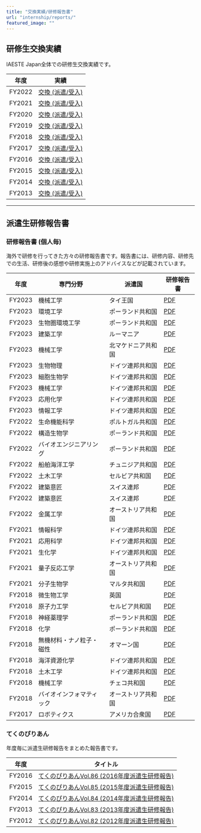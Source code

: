 ```yaml
---
title: "交換実績/研修報告書"
url: "internship/reports/"
featured_image: ""
---
```


## 研修生交換実績

IAESTE Japan全体での研修生交換実績です。

| 年度 | 実績 |
| --- | ---- |
| FY2022 | [交換 (派遣/受入) ](/files/internship/reports/exchange-results-fy2022.pdf) |
| FY2021 | [交換 (派遣/受入) ](/files/internship/reports/exchange-results-fy2021.pdf) |
| FY2020 | [交換 (派遣/受入) ](/files/internship/reports/exchange-results-fy2020.pdf) |
| FY2019 | [交換 (派遣/受入) ](/files/internship/reports/exchange-results-fy2019.pdf) |
| FY2018 | [交換 (派遣/受入) ](/files/internship/reports/exchange-results-fy2018.pdf) |
| FY2017 | [交換 (派遣/受入) ](/files/internship/reports/exchange-results-fy2017.pdf) |
| FY2016 | [交換 (派遣/受入) ](/files/internship/reports/exchange-results-fy2016.pdf) |
| FY2015 | [交換 (派遣/受入) ](/files/internship/reports/exchange-results-fy2015.pdf) |
| FY2014 | [交換 (派遣/受入) ](/files/internship/reports/exchange-results-fy2014.pdf) |
| FY2013 | [交換 (派遣/受入) ](/files/internship/reports/exchange-results-fy2013.pdf) |

---

## 派遣生研修報告書

### 研修報告書 (個人毎)

海外で研修を行ってきた方々の研修報告書です。報告書には、研修内容、研修先での生活、研修後の感想や研修実施上のアドバイスなどが記載されています。

| 年度   | 専門分野      | 派遣国           | 研修報告書 |
| ------ | ----------- | --------------- | -------- |
| FY2023 | 機械工学 | タイ王国 | [PDF](/files/internship/reports/training-report-fy2023-th-serata.pdf) |
| FY2023| 環境工学 | ポーランド共和国 | [PDF](/files/internship/reports/training-report-fy2023-pl-anonymous2.pdf) |
| FY2023 | 生物圏環境工学| ポーランド共和国 | [PDF](/files/internship/reports/training-report-fy2023-pl-anonymous1.pdf) |
| FY2023 | 建築工学 | ルーマニア | [PDF](/files/internship/reports/training-report-fy2023-ro-munkhsuuri.pdf) |
| FY2023 | 機械工学 | 北マケドニア共和国 | [PDF](/files/internship/reports/training-report-fy2023-mk-tateno.pdf) |
| FY2023 | 生物物理 | ドイツ連邦共和国 | [PDF](/files/internship/reports/training-report-fy2023-de-anonymous2.pdf) |
| FY2023 | 細胞生物学 | ドイツ連邦共和国 | [PDF](/files/internship/reports/training-report-fy2023-de-nakayama.pdf) |
| FY2023 | 機械工学 | ドイツ連邦共和国 | [PDF](/files/internship/reports/training-report-fy2023-de-konnno.pdf) |
| FY2023 | 応用化学 | ドイツ連邦共和国 | [PDF](/files/internship/reports/training-report-fy2023-de-anonymous1.pdf) |
| FY2023 | 情報工学 | ドイツ連邦共和国 | [PDF](/files/internship/reports/training-report-fy2023-de-takayama.pdf) |
| FY2022 | 生命機能科学 | ポルトガル共和国 | [PDF](/files/internship/reports/training-report-fy2022-pt-nishijima.pdf) |
| FY2022 | 構造生物学 | ポーランド共和国 | [PDF](/files/internship/reports/training-report-fy2022-pl-anonymous.pdf) |
| FY2022 | バイオエンジニアリング | ポーランド共和国 | [PDF](/files/internship/reports/training-report-fy2022-pl-azuma.pdf) |
| FY2022 | 船舶海洋工学 | チュニジア共和国 | [PDF](/files/internship/reports/training-report-fy2022-tn-genda.pdf) |
| FY2022 | 土木工学 | セルビア共和国 | [PDF](/files/internship/reports/training-report-fy2022-rs-anonymous.pdf) |
| FY2022 | 建築意匠 | スイス連邦 | [PDF](/files/internship/reports/training-report-fy2022-ch-oonuma.pdf) |
| FY2022 | 建築意匠 | スイス連邦 | [PDF](/files/internship/reports/training-report-fy2022-ch-yoshizawa.pdf) |
| FY2022 | 金属工学 | オーストリア共和国 | [PDF](/files/internship/reports/training-report-fy2022-at-akiyama.pdf) |
| FY2021 | 情報科学     | ドイツ連邦共和国   | [PDF](/files/internship/reports/training-report-fy2021-de-kaku.pdf) |
| FY2021 | 応用科学     | ドイツ連邦共和国   | [PDF](/files/internship/reports/training-report-fy2021-de-nishihara.pdf) |
| FY2021 | 生化学       | ドイツ連邦共和国   | [PDF](/files/internship/reports/training-report-fy2021-de-anonymous.pdf) |
| FY2021 | 量子反応工学  | オーストリア共和国 | [PDF](/files/internship/reports/training-report-fy2021-at-anonymous.pdf) |
| FY2021 | 分子生物学    | マルタ共和国      | [PDF](/files/internship/reports/training-report-fy2021-mt-anonymous.pdf) |
| FY2018 | 微生物工学    | 英国             | [PDF](/files/internship/reports/training-report-fy2018-uk-funatsu.pdf) |
| FY2018 | 原子力工学    | セルビア共和国    | [PDF](/files/internship/reports/training-report-fy2018-rs-sasaki.pdf) |
| FY2018 | 神経薬理学    | ポーランド共和国  | [PDF](/files/internship/reports/training-report-fy2018-pl-igarashi.pdf) |
| FY2018 | 化学 | ポーランド共和国  | [PDF](/files/internship/reports/training-report-fy2018-pl-arimoto.pdf) |
| FY2018 | 無機材料・ナノ粒子・磁性 | オマーン国 | [PDF](/files/internship/reports/training-report-fy2018-om-harada.pdf) |
| FY2018 | 海洋資源化学  | ドイツ連邦共和国   | [PDF](/files/internship/reports/training-report-fy2018-de-nyunoya.pdf) |
| FY2018 | 土木工学     | ドイツ連邦共和国   | [PDF](/files/internship/reports/training-report-fy2018-de-kishida.pdf) |
| FY2018 | 機械工学     | チェコ共和国      | [PDF](/files/internship/reports/training-report-fy2018-cz-moritoki.pdf) |
| FY2018 | バイオインフォマティック | オーストリア共和国 | [PDF](/files/internship/reports/training-report-fy2018-at-yang.pdf) |
| FY2017 | ロボティクス | アメリカ合衆国     | [PDF](/files/internship/reports/training-report-fy2017-us-kawanishi.pdf) |

### てくのぴりあん

年度毎に派遣生研修報告をまとめた報告書です。

| 年度    | タイトル |
| ------ | ------------------------------------------------------------------------------------- |
| FY2016 | [てくのぴりあんVol.86 (2016年度派遣生研修報告)](/files/internship/reports/techno-fy2016.pdf) |
| FY2015 | [てくのぴりあんVol.85 (2015年度派遣生研修報告)](/files/internship/reports/techno-fy2015.pdf) |
| FY2014 | [てくのぴりあんVol.84 (2014年度派遣生研修報告)](/files/internship/reports/techno-fy2014.pdf) |
| FY2013 | [てくのぴりあんVol.83 (2013年度派遣生研修報告)](/files/internship/reports/techno-fy2013.pdf) |
| FY2012 | [てくのぴりあんVol.82 (2012年度派遣生研修報告)](/files/internship/reports/techno-fy2012.pdf) |
